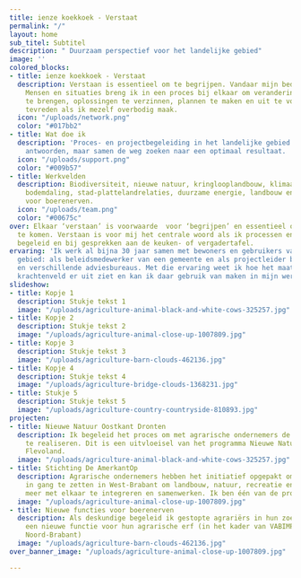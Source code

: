 ```yaml
---
title: ienze koekkoek - Verstaat
permalink: "/"
layout: home
sub_titel: Subtitel
description: " Duurzaam perspectief voor het landelijke gebied"
image: ''
colored_blocks:
- title: ienze koekkoek - Verstaat
  description: Verstaan is essentieel om te begrijpen. Vandaar mijn bedrijfsnaam.
    Mensen en situaties breng ik in een proces bij elkaar om veranderingen tot stand
    te brengen, oplossingen te verzinnen, plannen te maken en uit te voeren. Ik ben
    tevreden als ik mezelf overbodig maak.
  icon: "/uploads/network.png"
  color: "#017bb2"
- title: Wat doe ik
  description: 'Proces- en projectbegeleiding in het landelijke gebied.  Geen pasklare
    antwoorden, maar samen de weg zoeken naar een optimaal resultaat. '
  icon: "/uploads/support.png"
  color: "#009b57"
- title: Werkvelden
  description: Biodiversiteit, nieuwe natuur, kringlooplandbouw, klimaatadaptatie,
    bodemdaling, stad-plattelandrelaties, duurzame energie, landbouw en nieuwe functie
    voor boerenerven.
  icon: "/uploads/team.png"
  color: "#00675c"
over: Elkaar ‘verstaan’ is voorwaarde  voor ‘begrijpen’ en essentieel om samen verder
  te komen. Verstaan is voor mij het centrale woord als ik processen en projecten
  begeleid en bij gesprekken aan de keuken- of vergadertafel.
ervaring: 'Ik werk al bijna 30 jaar samen met bewoners en gebruikers van het landelijke
  gebied: als beleidsmedewerker van een gemeente en als projectleider bij een  landbouworganisatie
  en verschillende adviesbureaus. Met die ervaring weet ik hoe het maatschappelijke
  krachtenveld er uit ziet en kan ik daar gebruik van maken in mijn werk.'
slideshow:
- title: Kopje 1
  description: Stukje tekst 1
  image: "/uploads/agriculture-animal-black-and-white-cows-325257.jpg"
- title: Kopje 2
  description: Stukje tekst 2
  image: "/uploads/agriculture-animal-close-up-1007809.jpg"
- title: Kopje 3
  description: Stukje tekst 3
  image: "/uploads/agriculture-barn-clouds-462136.jpg"
- title: Kopje 4
  description: Stukje tekst 4
  image: "/uploads/agriculture-bridge-clouds-1368231.jpg"
- title: Stukje 5
  description: Stukje tekst 5
  image: "/uploads/agriculture-country-countryside-810893.jpg"
projecten:
- title: Nieuwe Natuur Oostkant Dronten
  description: Ik begeleid het proces om met agrarische ondernemers de nieuwe natuur
    te realiseren. Dit is een uitvloeisel van het programma Nieuwe Natuur van de provincie
    Flevoland.
  image: "/uploads/agriculture-animal-black-and-white-cows-325257.jpg"
- title: Stichting De AmerkantOp
  description: Agrarische ondernemers hebben het initiatief opgepakt om een gebiedsproces
    in gang te zetten in West-Brabant om landbouw, natuur, recreatie en consumenten
    meer met elkaar te integreren en samenwerken. Ik ben één van de procesbegeleiders.
  image: "/uploads/agriculture-animal-close-up-1007809.jpg"
- title: Nieuwe functies voor boerenerven
  description: Als deskundige begeleid ik gestopte agrariërs in hun zoektocht naar
    een nieuwe functie voor hun agrarische erf (in het kader van VABIMPULS, provincie
    Noord-Brabant)
  image: "/uploads/agriculture-barn-clouds-462136.jpg"
over_banner_image: "/uploads/agriculture-animal-close-up-1007809.jpg"

---
```

